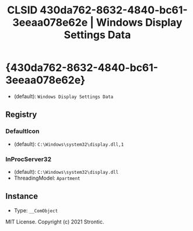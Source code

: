 ﻿---
title: "CLSID 430da762-8632-4840-bc61-3eeaa078e62e | Windows Display Settings Data"
excerpt: What is COM-Object CLSID 430da762-8632-4840-bc61-3eeaa078e62e?
---

# {430da762-8632-4840-bc61-3eeaa078e62e}

* (default): `Windows Display Settings Data`

## Registry


### DefaultIcon

* (default): `C:\Windows\system32\display.dll,1`

### InProcServer32

* (default): `C:\Windows\system32\display.dll`
* ThreadingModel: `Apartment`

## Instance

* Type: `__ComObject`

MIT License. Copyright (c) 2021 Strontic.


